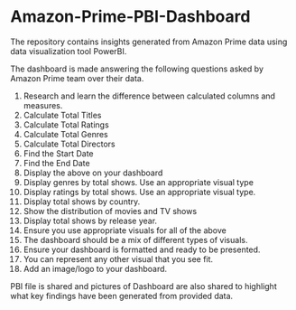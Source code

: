 # Amazon-Prime-PBI-Dashboard
The repository contains insights generated from Amazon Prime data using data visualization tool PowerBI.

The dashboard is made answering the following questions asked by Amazon Prime team over their data.

1. Research and learn the difference between calculated columns and measures.
2. Calculate Total Titles
3. Calculate Total Ratings
4. Calculate Total Genres
5. Calculate Total Directors
6. Find the Start Date
7. Find the End Date
8. Display the above on your dashboard
9. Display genres by total shows. Use an appropriate visual type
10. Display ratings by total shows. Use an appropriate visual type.
11. Display total shows by country.
12. Show the distribution of movies and TV shows
13. Display total shows by release year.
14. Ensure you use appropriate visuals for all of the above
15. The dashboard should be a mix of different types of visuals.
16. Ensure your dashboard is formatted and ready to be presented.
17. You can represent any other visual that you see fit.
18. Add an image/logo to your dashboard.

PBI file is shared and pictures of Dashboard are also shared to highlight what key findings have been generated from provided data.
